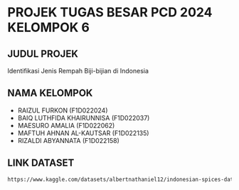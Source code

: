 # PROJEK TUGAS BESAR PCD 2024 KELOMPOK 6

## JUDUL PROJEK
Identifikasi Jenis Rempah Biji-bijian di Indonesia 				

## NAMA KELOMPOK
- RAIZUL FURKON (F1D022024)
- BAIQ LUTHFIDA KHAIRUNNISA (F1D022037)
- MAESURO AMALIA (F1D022062)
- MAFTUH AHNAN AL-KAUTSAR (F1D022135)
- RIZALDI ABYANNATA (F1D022158)


## LINK DATASET

```sh
https://www.kaggle.com/datasets/albertnathaniel12/indonesian-spices-dataset
```
